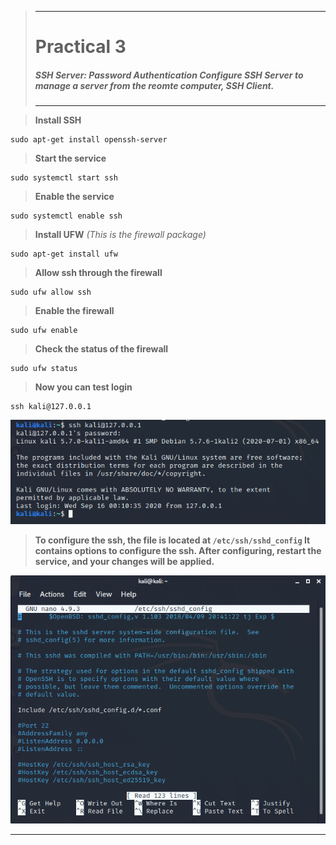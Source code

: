 >---
> # **Practical 3**
> ##### SSH Server: Password Authentication Configure SSH Server to manage a server from the reomte computer, SSH Client.
>---

> **Install SSH**
```
sudo apt-get install openssh-server
```

> **Start the service**
```
sudo systemctl start ssh
```

> **Enable the service**
```
sudo systemctl enable ssh
```

> **Install UFW** _(This is the firewall package)_
```
sudo apt-get install ufw
```


> **Allow ssh through the firewall**
```
sudo ufw allow ssh
```

> **Enable the firewall**
```
sudo ufw enable
```

> **Check the status of the firewall**
```
sudo ufw status
```

> **Now you can test login**
```
ssh kali@127.0.0.1
```


![image](https://raw.githubusercontent.com/keane3pereira/LSA_Pracs/master/res/prac3/test_ssh.PNG)

> **To configure the ssh, the file is located at `/etc/ssh/sshd_config`
> It contains options to configure the ssh. After configuring, restart the service, and your changes will be applied.**

![image](https://raw.githubusercontent.com/keane3pereira/LSA_Pracs/master/res/prac3/config.PNG)

___
